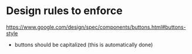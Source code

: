 # Design rules to enforce

https://www.google.com/design/spec/components/buttons.html#buttons-style
- buttons should be capitalized (this is automatically done)